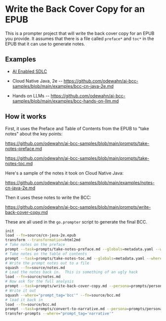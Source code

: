 # Write the Back Cover Copy for an EPUB

This is a prompter project that will write the back cover copy for an EPUB you provide. It assumes that there is a file called `preface*` and `toc*` in the EPUB that it can use to generate notes.

## Examples

- [AI Enabled SDLC](examples/bcc-ai-enabled-sdlc.md)

- Cloud Native Java, 2e -- https://github.com/odewahn/ai-bcc-samples/blob/main/examples/bcc-cn-java-2e.md

- Hands on LLMs -- https://github.com/odewahn/ai-bcc-samples/blob/main/examples/bcc-hands-on-llm.md

## How it works

First, it uses the Preface and Table of Contents from the EPUB to "take notes" about the key points:

https://github.com/odewahn/ai-bcc-samples/blob/main/prompts/take-notes-preface.md

https://github.com/odewahn/ai-bcc-samples/blob/main/prompts/take-notes-toc.md

Here's a sample of the notes it took on Cloud Native Java:

https://github.com/odewahn/ai-bcc-samples/blob/main/examples/notes-cn-java-2e.md

Then it uses these notes to write the BCC:

https://github.com/odewahn/ai-bcc-samples/blob/main/prompts/write-back-cover-copy.md

These are all used in the `go.prompter` script to generate the final BCC.

```bash
init
load --fn=source/cn-java-2e.epub
transform --transformation=html2md
# Take notes on the preface
prompt --task=prompts/take-notes-preface.md --globals=metadata.yaml --where="block_tag like 'preface%'"
# Take notes on the table of contents
prompt --task=prompts/take-notes-toc.md --globals=metadata.yaml --where="block_tag like 'toc%'"
# Write the prompt notes out to a file
squash --fn=source/notes.md
# Load the notes back in.  This is something of an ugly hack
load --fn=source/notes.md
# Now ask for the full analysis
prompt --task=prompts/write-back-cover-copy.md --persona=prompts/persona-marketing.md --globals=metadata.yaml --prompt_tag=bcc
# Write it out
squash --where="prompt_tag='bcc'" --fn=source/bcc.md
# load it back in
load --fn=source/bcc.md
prompt --task=prompts/convert-to-narrative.md --persona=prompts/persona-reader.md --prompt_tag=narrative
transfer-prompts --where="prompt_tag='narrative'"
```
